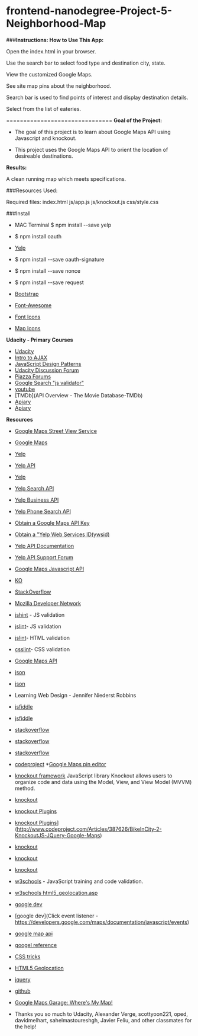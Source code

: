 frontend-nanodegree-Project-5-Neighborhood-Map
===============================
###**Instructions: How to Use This App:**

Open the index.html in your browser.

Use the search bar to select food type and destination city, state.

View the customized Google Maps.

See site map pins about the neighborhood.

Search bar is used to find points of interest and display destination details.

Select from the list of eateries.

===============================
**Goal of the Project:**
* The goal of this project is to learn about  Google Maps API using Javascript and knockout.

* This project uses the Google Maps API to orient the location of desireable destinations.

**Results:**

A clean running map which meets specifications.

###Resources Used:

Required files:
index.html
js/app.js
js/knockout.js
css/style.css

###Install
*  MAC Terminal $ npm install --save yelp
*  $ npm install oauth

* [Yelp](https://arian.io/how-to-use-yelps-api-with-node/)
*  $ npm install --save oauth-signature  
*  $ npm install --save nonce  
*  $ npm install --save request  

* [Bootstrap](http://getbootstrap.com/getting-started/#download)
* [Font-Awesome](http://fortawesome.github.io/Font-Awesome/)
* [Font Icons](https://fonticons.com)
* [Map Icons](http://map-icons.com/#)

**Udacity - Primary Courses**
* [Udacity](https://www.udacity.com/)
* [Intro to AJAX](https://www.udacity.com/course/viewer#!/c-ud110-nd)
* [JavaScript Design Patterns](https://www.udacity.com/course/viewer#!/c-ud989-nd)
* [Udacity Discussion Forum](http://discussions.udacity.com/)
* [Piazza Forums](https://piazza.com/class/i36sqlrb9xu332)
* [Google Search "js validator"](https://www.google.com/webhp?sourceid=chrome-instant&ion=1&espv=2&ie=UTF-8#q=js+validator)
* [youtube](https://www.youtube.com/watch?v=RyC5siYWrUc)
* [TMDb](API Overview - The Movie Database-TMDb)
* [Apiary](http://docs.themoviedb.apiary.io/)
* [Apiary](https://github.com/feliu-io/fewd-p5)

**Resources**
* [Google Maps Street View Service](https://developers.google.com/maps/documentation/javascript/streetview)
* [Google Maps](https://developers.google.com/maps/)
* [Yelp](https://www.yelp.com/)
* [Yelp API](https://www.yelp.com/developers/documentation/v2/overview)
* [Yelp](http://gis.yohman.com/up206b/tutorials/api-access-yelp/)
* [Yelp Search API](https://www.yelp.com/developers/documentation/v2/search_api)
* [Yelp Business API](https://www.yelp.com/developers/documentation/v2/search_api)
* [Yelp Phone Search API](https://www.yelp.com/developers/documentation/v2/phone_search)
* [Obtain a Google Maps API Key](http://www.google.com/apis/maps/signup.html)
* [Obtain a "Yelp Web Services ID(ywsid)](http://www.yelp.com/developers/getting_started/api_access)
* [Yelp API Documentation](http://www.yelp.com/developers/documentation)
* [Yelp API Support Forum](http://groups.google.com/group/yelp-developer-support)
* [Google Maps Javascript API](https://developers.google.com/maps/documentation/javascript/tutorial)
* [KO](http://knockoutjs.com/documentation/introduction.html)
* [StackOverflow](http://stackoverflow.com/questions/22052674/google-places-api-city-or-zipcode)
* [Mozilla Developer Network](https://developer.mozilla.org/en-US/)
* [jshint](http://jshint.com/) - JS validation
* [jslint](http://jslint.com/)- JS validation
* [jslint](http://www.htmllint.net/en/html-lint/htmllintl.html)- HTML validation
* [csslint](http://csslint.net)- CSS validation
* [Google Maps API](https://developers.google.com/maps/documentation/javascript/examples/map-simple)
* [json](http://ip-api.com/json)
* [json](http://json-jsonp-tutorial.craic.com/index.html)

* Learning Web Design - Jennifer Niederst Robbins
* [jsfiddle](http://jsfiddle.net/haridarshan/SM9pR/11/)
* [jsfiddle](http://jsfiddle.net/rniemeyer/aDahT/)
* [stackoverflow](http://stackoverflow.com/)
* [stackoverflow](http://stackoverflow.com/questions/20939846/mvc4-knockout-googlemap-binding-error)
* [stackoverflow](http://stackoverflow.com/questions/12722925/google-maps-and-knockoutjs)
* [codeproject](http://www.codeproject.com/Articles/351298/KnockoutJS-and-Google-Maps-binding)
*[Google Maps pin editor](http://google-maps-utility-library-v3.googlecode.com/svn/trunk/styledmarker/)
* [knockout framework](http://knockoutjs.com/documentation/introduction.html)
JavaScript library Knockout allows users to organize code and data using the Model, View, and View Model (MVVM) method. 
* [knockout](http://learn.knockoutjs.com/#/?tutorial=custombindings)
* [knockout Plugins](https://github.com/knockout/knockout/wiki/Plugins)
* [knockout Plugins](https://github.com/knockout/knockout/wiki/Plugins)](http://www.codeproject.com/Articles/387626/BikeInCity-2-KnockoutJS-JQuery-Google-Maps)
* [knockout](http://jsfiddle.net/Wt3B8/23/)
* [knockout](http://jsfiddle.net/t9wcC/)
* [knockout](http://www.codeproject.com/Articles/755386/Jumpstart-KnockoutJS-with-ASP-NET-MVC-Web-Api)
* [w3schools](http://www.w3schools.com/) - JavaScript training and code validation.
* [w3schools html5_geolocation.asp](http://www.w3schools.com/html/html5_geolocation.asp)
* [google dev](https://developers.google.com/maps/documentation/javascript/examples/marker-animation)
* [google dev](Click event listener - https://developers.google.com/maps/documentation/javascript/events)
* [google map api](http://stackoverflow.com/questions/8049029/move-zoom-bar-to-the-right-with-google-maps-api-v3)
* [googel reference](https://developers.google.com/maps/documentation/javascript/reference?hl=en)
* [CSS tricks](https://css-tricks.com/forums/topic/viewport-height-for-full-screen-div)
* [HTML5 Geolocation](http://www.tutorialspoint.com/html5/html5_geolocation.htm)
* [jquery](http://api.jquery.com/)
* [github](https://github.com/)
* [Google Maps Garage: Where's My Map!](https://www.youtube.com/watch?v=21PDd17dnnI#t=62)

* Thanks you so much to Udacity, Alexander Verge, scottyoon221, oped, davidmelhart, sahelmastoureshgh, Javier Feliu, and other classmates for the help!